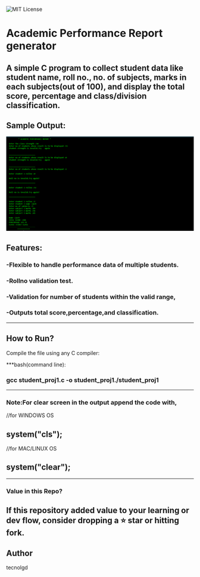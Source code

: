 ![MIT License](https://img.shields.io/github/license/tecnolgd/ACADEMIC-PERFORMANCE_GEN?style=flat)


# Academic Performance  Report generator


A simple C program to collect student data like student name, roll no., no. of subjects, marks in each subjects(out of 100), and display the total score, percentage and  class/division classification.
--------------
##  Sample Output:

![Sample Output](output_screenshots/academic_report_output.png)


## Features:
### -Flexible to handle performance data of multiple students.
### -Rollno validation test.
### -Validation for number of students  within the valid range,
### -Outputs **total score**,**percentage**,and **classification**.
--------------

## How to Run?
Compile the file using any C compiler:


***bash(command line):

### gcc student_proj1.c -o student_proj1./student_proj1
--------------

### Note:For clear screen in the output append the code with,

//for WINDOWS OS
## system("cls");

//for MAC/LINUX OS
## system("clear");  
--------------
### Value in this Repo?
If this repository added value to your learning or dev flow, consider dropping a **⭐ star** or hitting **fork**.
--------------

## Author
tecnolgd